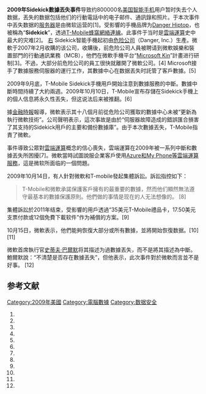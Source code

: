 **2009年Sidekick數據丟失事件**导致约800000名[美国](../Page/美国.md "wikilink")[智能手机](../Page/智能手机.md "wikilink")用户暂时失去个人数据，丟失的数据包括他们的行動電話中的电子邮件、通訊錄和照片。于本次事件中丟失数据的[服务器](../Page/服务器.md "wikilink")是由微软运营的\[1\]。受影響的手機品牌为[Danger Hiptop](https://zh.wikipedia.org/wiki/Danger_Hiptop "wikilink")，也被稱為“**Sidekick**”，透過[T-Mobile](../Page/T-Mobile.md "wikilink")[蜂窩網絡連線](../Page/蜂窝网络.md "wikilink")。此事件于当时是[雲端運算](../Page/雲端運算.md "wikilink")史中最大的灾难\[2\]。 [右](https://zh.wikipedia.org/wiki/File:SidekickII.jpg "fig:右") Sidekick智能手機起初由[危险公司](https://zh.wikipedia.org/wiki/危险公司 "wikilink")（Danger, Inc.）生產。微軟于2007年2月收購的该公司，收購後，前危险公司人員被聘请到微軟娛樂和裝置部門的行動通訊業務（MCB），他們在微軟手機平台“[Microsoft Kin](../Page/Microsoft_Kin.md "wikilink")”計畫进行研制\[3\]。不過，大部分前危险公司的員工很快就離開了微軟公司。\[4\] Microsoft接手了數據服務伺服器的運行工作，其數據中心在数据丟失时託管了客戶數據。\[5\]

2009年9月底，T-Mobile Sidekick手機用戶開始注意到數據服務的中斷。數據中斷時間持續了大約兩週。2009年10月10日，T-Mobile宣布存儲在Sidekick手機上的個人信息將永久性丟失，但这说法后来被推翻。\[6\]

據[金融時報](../Page/金融時報.md "wikilink")報導，微軟表示其十八個月前從危险公司獲取的數據中心未被“更新為執行微軟技術”。公司聲明表示，這次事故是由於“伺服器故障造成的錯誤匯合損害了其支持的Sidekick用戶的主要和備份數據庫”。由于本次數據丟失，T-Mobile指責了微軟。

事件導致公眾對[雲端運算](../Page/雲端運算.md "wikilink")概念的信心喪失，雲端運算在2009年被一系列中斷和數據丟失所困擾\[7\]。微軟當時試圖說服企業客戶使用[Azure和](https://zh.wikipedia.org/wiki/Azure "wikilink")[My Phone等雲端運算服務](https://zh.wikipedia.org/wiki/My_Phone "wikilink")，這是微软所面临的一個問題。

2009年10月14日，有人針對微軟和T-mobile發起集體訴訟。訴訟指控如下：

> T-Mobile和微軟承諾保護客戶擁有的最重要的數據，然而他们顯然無法遵守最基本的數據保護原則。他們做的事情是现在的人无法想像的。
> \[8\]

集體訴訟於2011年结束，受影響的用戶透過“35美元T-Mobile禮品卡，17.50美元支票付款或12個免費下載软件”作为補償的方案。\[9\]

10月15日，微軟表示，他們能夠恢復大部分或所有數據，並將開始恢復数据。\[10\]\[11\]

微軟首席執行官[史蒂夫·巴爾默](../Page/史蒂夫·巴爾默.md "wikilink")将其描述为過數據丟失，而不是將其描述為中斷。鮑爾默說：“不清楚是否存在數據丟失”，但他表示，此次事件對於微軟而言並不是好事。 \[12\]

## 参考文献

[Category:2009年美國](https://zh.wikipedia.org/wiki/Category:2009年美國 "wikilink") [Category:電腦數據](https://zh.wikipedia.org/wiki/Category:電腦數據 "wikilink") [Category:数据安全](https://zh.wikipedia.org/wiki/Category:数据安全 "wikilink")

1.
2.
3.
4.
5.
6.
7.
8.
9.
10.
11.
12.